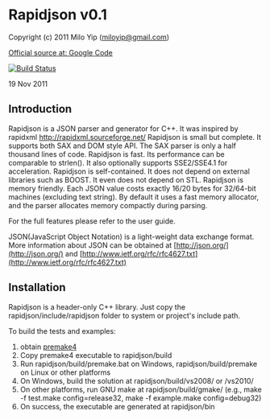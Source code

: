 Rapidjson v0.1
==============

Copyright (c) 2011 Milo Yip (miloyip@gmail.com)

[Official source at: Google Code](http://code.google.com/p/rapidjson/)

[![Build Status](https://travis-ci.org/doo/rapidjson.svg)](https://travis-ci.org/doo/rapidjson)

19 Nov 2011

## Introduction
Rapidjson is a JSON parser and generator for C++. It was inspired by rapidxml http://rapidxml.sourceforge.net/
Rapidjson is small but complete. It supports both SAX and DOM style API. The SAX parser is only a half thousand lines of code.
Rapidjson is fast. Its performance can be comparable to strlen(). It also optionally supports SSE2/SSE4.1 for acceleration.
Rapidjson is self-contained. It does not depend on external libraries such as BOOST. It even does not depend on STL.
Rapidjson is memory friendly. Each JSON value costs exactly 16/20 bytes for 32/64-bit machines (excluding text string). By default it uses a fast memory allocator, and the parser allocates memory compactly during parsing. 

For the full features please refer to the user guide.

JSON(JavaScript Object Notation) is a light-weight data exchange format.
More information about JSON can be obtained at
[http://json.org/](http://json.org/) and
[http://www.ietf.org/rfc/rfc4627.txt](http://www.ietf.org/rfc/rfc4627.txt)

## Installation

Rapidjson is a header-only C++ library. Just copy the rapidjson/include/rapidjson folder to system or project's include path.

To build the tests and examples:

1. obtain [premake4](http://industriousone.com/premake/download)
2. Copy premake4 executable to rapidjson/build
3. Run rapidjson/build/premake.bat on Windows, rapidjson/build/premake on Linux or other platforms
4. On Windows, build the solution at rapidjson/build/vs2008/ or /vs2010/
5. On other platforms, run GNU make at rapidjson/build/gmake/ (e.g., make -f test.make config=release32, make -f example.make config=debug32)
6. On success, the executable are generated at rapidjson/bin

